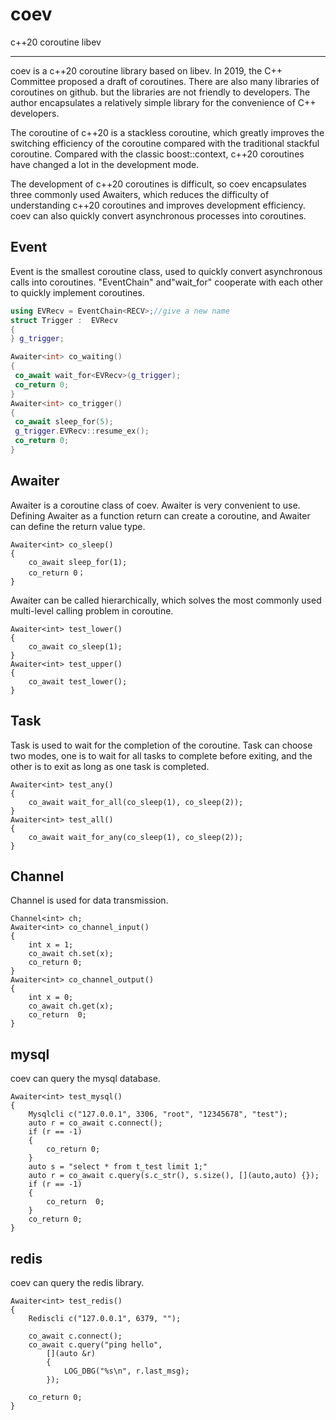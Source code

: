 # coev
c++20 coroutine libev

---

coev is a c++20 coroutine library based on libev. In 2019, the C++ Committee proposed a draft of coroutines. There are also many libraries of coroutines on github. but the libraries are not friendly to developers. The author encapsulates a relatively simple library for the convenience of C++ developers.

The coroutine of c++20 is a stackless coroutine, which greatly improves the switching efficiency of the coroutine compared with the traditional stackful coroutine. Compared with the classic boost::context, c++20 coroutines have changed a lot in the development mode.

The development of c++20 coroutines is difficult, so coev encapsulates three commonly used Awaiters, which reduces the difficulty of understanding c++20 coroutines and improves development efficiency. coev can also quickly convert asynchronous processes into coroutines.


## Event

Event is the smallest coroutine class, used to quickly convert asynchronous calls into coroutines. "EventChain" and"wait_for<EventChain>" cooperate with each other to quickly implement coroutines.

```cpp
using EVRecv = EventChain<RECV>;//give a new name
struct Trigger :  EVRecv
{
} g_trigger;

Awaiter<int> co_waiting()
{ 
 co_await wait_for<EVRecv>(g_trigger);
 co_return 0;
}
Awaiter<int> co_trigger()
{
 co_await sleep_for(5);
 g_trigger.EVRecv::resume_ex();
 co_return 0;
}
```

## Awaiter

Awaiter is a coroutine class of coev. Awaiter is very convenient to use. Defining Awaiter as a function return can create a coroutine, and Awaiter can define the return value type.

```
Awaiter<int> co_sleep()  
{  
	co_await sleep_for(1); 
	co_return 0；  
}  
```

Awaiter can be called hierarchically, which solves the most commonly used multi-level calling problem in coroutine.


```
Awaiter<int> test_lower()
{
	co_await co_sleep(1);
}
Awaiter<int> test_upper()
{
	co_await test_lower();
}
```


## Task


Task is used to wait for the completion of the coroutine. Task can choose two modes, one is to wait for all tasks to complete before exiting, and the other is to exit as long as one task is completed.

```
Awaiter<int> test_any()
{
	co_await wait_for_all(co_sleep(1), co_sleep(2));
}
Awaiter<int> test_all()
{
	co_await wait_for_any(co_sleep(1), co_sleep(2));
}
```

## Channel

Channel is used for data transmission.

```
Channel<int> ch;  
Awaiter<int> co_channel_input()  
{  
	int x = 1;  
	co_await ch.set(x); 
	co_return 0;  
}  
Awaiter<int> co_channel_output()  
{  
	int x = 0;  
	co_await ch.get(x); 	
	co_return  0;  
}  
```

## mysql

coev can query the mysql database.
```
Awaiter<int> test_mysql()
{
	Mysqlcli c("127.0.0.1", 3306, "root", "12345678", "test");
	auto r = co_await c.connect();
	if (r == -1)
	{
		co_return 0;
	}
	auto s = "select * from t_test limit 1;"
	auto r = co_await c.query(s.c_str(), s.size(), [](auto,auto) {});
	if (r == -1)
	{
		co_return  0;
	}
	co_return 0;
}
```

## redis

coev can query the redis library.
```
Awaiter<int> test_redis()
{
	Rediscli c("127.0.0.1", 6379, "");

	co_await c.connect();
	co_await c.query("ping hello",
		[](auto &r)
		{
			LOG_DBG("%s\n", r.last_msg);
		});

	co_return 0;
}
```
